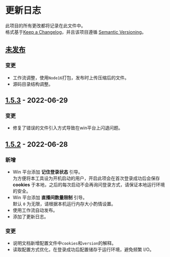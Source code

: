 # 更新日志  
此项目的所有更改都将记录在此文件中。  
格式基于[Keep a Changelog](https://keepachangelog.com/en/1.0.0/)，并且该项目遵循 [Semantic Versioning](https://semver.org/spec/v2.0.0.html)。

## [未发布]

### 变更
* 工作流调整，使用`Node16`打包，发布时上传压缩后的文件。
* 源码目录结构调整。

## [1.5.3] - 2022-06-29  

### 变更
* 修复了错误的文件引入方式导致在win平台上闪退问题。

## [1.5.2] - 2022-06-28  
### 新增    
* Win 平台添加 **记住登录状态** 引导。  
  为方便将本工具设为开机启动的用户，开启此项会在首次登录成功后会保存 **cookies** 于本地，之后的每次启动不会再询问登录方式，请保证本地运行环境的安全。
* Win 平台添加 **直播间数量限制** 引导。  
  默认 `0` 为无限，请根据本机运行内存大小酌情设置。
* 使用工作流自动发布。
* 添加了更新日志。

### 变更
* 说明文档新增配置文件中`cookies`和`version`的解释。
* 读取配置方式优化，在登录成功后配置储存于运行环境，避免频繁 I/O。
  
[未发布]: https://github.com/shaww855/acfun-live/compare/v1.5.3...HEAD
[1.5.3]: https://github.com/shaww855/acfun-live/compare/v1.5.2...1.5.3
[1.5.2]: https://github.com/shaww855/acfun-live/compare/v1.5.1...v1.5.2
